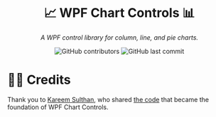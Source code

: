 <h1 align="center">
    📈 WPF Chart Controls 📊
</h1>

<p align="center">
    <i>A WPF control library for column, line, and pie charts.</i>
</p>

<p align="center">
    <img alt="GitHub contributors" src="https://img.shields.io/github/contributors/jmheartley/wpf-chart-controls?color=green">
    <img alt="GitHub last commit" src="https://img.shields.io/github/last-commit/jmheartley/wpf-chart-controls?color=blue">
</p>

# 💪🏾 Credits
Thank you to [Kareem Sulthan](https://github.com/kareemsulthan07), who shared [the code](https://github.com/kareemsulthan07/Charts) that became the foundation of WPF Chart Controls.

